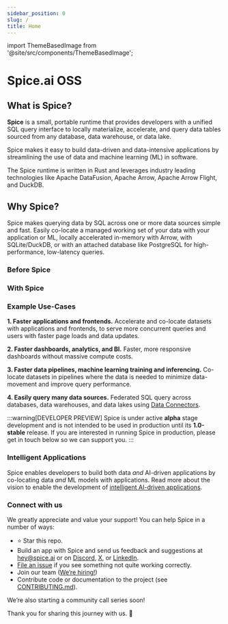 ```yaml
---
sidebar_position: 0
slug: /
title: Home
---
```


import ThemeBasedImage from '@site/src/components/ThemeBasedImage';

# Spice.ai OSS

## What is Spice?

**Spice** is a small, portable runtime that provides developers with a unified SQL query interface to locally materialize, accelerate, and query data tables sourced from any database, data warehouse, or data lake.

Spice makes it easy to build data-driven and data-intensive applications by streamlining the use of data and machine learning (ML) in software.

The Spice runtime is written in Rust and leverages industry leading technologies like Apache DataFusion, Apache Arrow, Apache Arrow Flight, and DuckDB.

<ThemeBasedImage width="900" alt="OGP" lightSrc="https://github.com/spiceai/spiceai/assets/80174/f71f227d-d7cd-418c-85b9-5c663a728491" darkSrc="https://github.com/spiceai/spiceai/assets/80174/96b5fcef-a550-4ce8-a74a-83931275e83e" />

## Why Spice?

Spice makes querying data by SQL across one or more data sources simple and fast. Easily co-locate a managed working set of your data with your application or ML, locally accelerated in-memory with Arrow, with SQLite/DuckDB, or with an attached database like PostgreSQL for high-performance, low-latency queries.

### Before Spice

<ThemeBasedImage width="750" alt="Before Spice" lightSrc="https://github.com/spiceai/spiceai/assets/80174/0550d682-cf3b-4b1b-a3bd-d8b3ad7d8caf" darkSrc="https://github.com/spiceai/spiceai/assets/80174/64a3216e-0bbb-48b0-bf98-72e656d690af" />

### With Spice

<ThemeBasedImage width="900" alt="With Spice" lightSrc="https://github.com/spiceai/spiceai/assets/80174/b57514fe-d53d-42de-b8f0-97ae313c5708" darkSrc="https://github.com/spiceai/spiceai/assets/80174/02dbedb4-b209-4d08-bf83-4785a1bf886f" />

### Example Use-Cases

**1. Faster applications and frontends.** Accelerate and co-locate datasets with applications and frontends, to serve more concurrent queries and users with faster page loads and data updates.

**2. Faster dashboards, analytics, and BI.** Faster, more responsive dashboards without massive compute costs.

**3. Faster data pipelines, machine learning training and inferencing.** Co-locate datasets in pipelines where the data is needed to minimize data-movement and improve query performance.

**4. Easily query many data sources.** Federated SQL query across databases, data warehouses, and data lakes using [Data Connectors](./data-connectors/index.md).

:::warning[DEVELOPER PREVIEW]
Spice is under active **alpha** stage development and is not intended to be used in production until its **1.0-stable** release. If you are interested in running Spice in production, please get in touch below so we can support you.
:::

### Intelligent Applications

Spice enables developers to build both data _and_ AI-driven applications by co-locating data _and_ ML models with applications. Read more about the vision to enable the development of [intelligent AI-driven applications](./intelligent-applications/index.md).

### Connect with us

We greatly appreciate and value your support! You can help Spice in a number of ways:

- ⭐️ Star this repo.
- Build an app with Spice and send us feedback and suggestions at [hey@spice.ai](mailto:hey@spice.ai) or on [Discord](https://discord.gg/kZnTfneP5u), [X](https://twitter.com/spice_ai), or [LinkedIn](https://www.linkedin.com/company/74148478).
- [File an issue](https://github.com/spiceai/spiceai/issues/new) if you see something not quite working correctly.
- Join our team ([We’re hiring!](https://spice.ai/careers))
- Contribute code or documentation to the project (see [CONTRIBUTING.md](https://github.com/spiceai/spiceai/blob/trunk/CONTRIBUTING.md)).

We’re also starting a community call series soon!

Thank you for sharing this journey with us. 🙏

